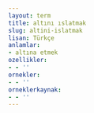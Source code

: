 ```yaml
---
layout: term
title: altını ıslatmak
slug: altini-islatmak
lisan: Türkçe
anlamlar:
- altına etmek
ozellikler:
- - ''
ornekler:
- - ''
orneklerkaynak:
- - ''
---
```

